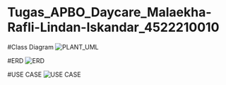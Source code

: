 # Tugas_APBO_Daycare_Malaekha-Rafli-Lindan-Iskandar_4522210010
#Class Diagram
![PLANT_UML](https://github.com/malaekha28/Tugas_APBO_Daycare_Malaekha-Rafli-Lindan-Iskandar_4522210010/assets/145976346/55ed7289-c543-49ff-a607-f07b35c13183)

#ERD
![ERD](https://github.com/malaekha28/Tugas_APBO_Daycare_Malaekha-Rafli-Lindan-Iskandar_4522210010/assets/145976346/b8160a53-b51d-4d8b-8c67-31e847fa30a4)

#USE CASE
![USE CASE](https://github.com/malaekha28/Tugas_APBO_Daycare_Malaekha-Rafli-Lindan-Iskandar_4522210010/assets/145976346/c5f73d9a-de82-448e-a0a8-f0551ca16723)

